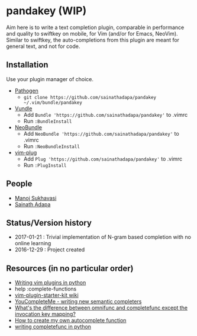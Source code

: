 # pandakey (WIP)
Aim here is to write a text completion plugin, comparable in performance and quality to swiftkey on mobile, for Vim (and/or for Emacs, NeoVim). Similar to swiftkey, the auto-completions from this plugin are meant for general text, and not for code.

## Installation

Use your plugin manager of choice.

- [Pathogen](https://github.com/tpope/vim-pathogen)
  - `git clone https://github.com/sainathadapa/pandakey ~/.vim/bundle/pandakey`
- [Vundle](https://github.com/gmarik/vundle)
  - Add `Bundle 'https://github.com/sainathadapa/pandakey'` to .vimrc
  - Run `:BundleInstall`
- [NeoBundle](https://github.com/Shougo/neobundle.vim)
  - Add `NeoBundle 'https://github.com/sainathadapa/pandakey'` to .vimrc
  - Run `:NeoBundleInstall`
- [vim-plug](https://github.com/junegunn/vim-plug)
  - Add `Plug 'https://github.com/sainathadapa/pandakey'` to .vimrc
  - Run `:PlugInstall`

## People
- [Manoj Sukhavasi](https://github.com/manojsukhavasi)
- [Sainath Adapa](https://github.com/sainathadapa)

## Status/Version history
- 2017-01-21 : Trivial implementation of N-gram based completion with no online learning
- 2016-12-29 : Project created

## Resources (in no particular order)
- [Writing vim plugins in python](https://www.youtube.com/watch?v=vMAeYp8mX_M)
- help :complete-functions
- [vim-plugin-starter-kit wiki](https://github.com/JarrodCTaylor/vim-plugin-starter-kit/wiki)
- [YouCompleteMe - writing new semantic completers](https://github.com/Valloric/YouCompleteMe#writing-new-semantic-completers)
- [What's the difference between omnifunc and completefunc except the invocation key mapping?](http://stackoverflow.com/questions/6941842/whats-the-difference-between-omnifunc-and-completefunc-except-the-invocation-ke)
- [How to create my own autocomplete function](http://vi.stackexchange.com/questions/4584/how-to-create-my-own-autocomplete-function)
- [writing completefunc in python](http://stackoverflow.com/questions/18191874/writing-completefunc-in-python)

